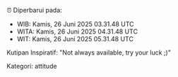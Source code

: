 ⏰ Diperbarui pada:
- WIB: Kamis, 26 Juni 2025 03.31.48 UTC
- WITA: Kamis, 26 Juni 2025 04.31.48 UTC
- WIT: Kamis, 26 Juni 2025 05.31.48 UTC

Kutipan Inspiratif:
"Not always available, try your luck ;)"


Kategori: attitude

